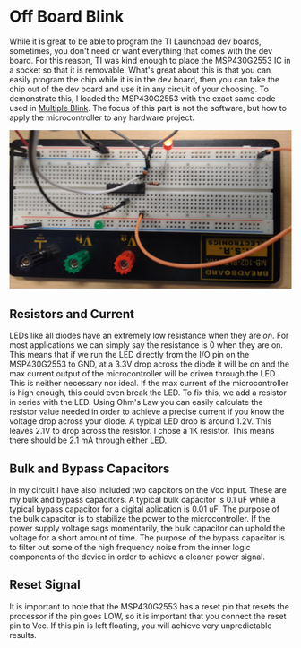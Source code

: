 # Off Board Blink
While it is great to be able to program the TI Launchpad dev boards, sometimes, you don't need or want everything that comes with the dev board. For this reason, TI was kind enough to place the MSP430G2553 IC in a socket so that it is removable. What's great about this is that you can easily program the chip while it is in the dev board, then you can take the chip out of the dev board and use it in any circuit of your choosing. To demonstrate this, I loaded the MSP430G2553 with the exact same code used in [Multiple Blink](https://github.com/RU09342/lab-2-blinking-leds-Llcoolsouder/blob/master/Multiple%20Blink/G2553/main.c). The focus of this part is not the software, but how to apply the microcontroller to any hardware project.

![Offboard Blink](https://github.com/RU09342/lab-2-blinking-leds-Llcoolsouder/blob/master/Off_Board%20Blink/Offboard.jpg)

## Resistors and Current
LEDs like all diodes have an extremely low resistance when they are _on_. For most applications we can simply say the resistance is 0 when they are on. This means that if we run the LED directly from the I/O pin on the MSP430G2553 to GND, at a 3.3V drop across the diode it will be on and the max current output of the microcontroller will be driven through the LED. This is neither necessary nor ideal. If the max current of the microcontroller is high enough, this could even break the LED. To fix this, we add a resistor in series with the LED. Using Ohm's Law you can easily calculate the resistor value needed in order to achieve a precise current if you know the voltage drop across your diode. A typical LED drop is around 1.2V. This leaves 2.1V to drop across the resistor. I chose a 1K resistor. This means there should be 2.1 mA through either LED.

## Bulk and Bypass Capacitors
In my circuit I have also included two capcitors on the Vcc input. These are my bulk and bypass capacitors. A typical bulk capacitor is 0.1 uF while a typical bypass capacitor for a digital aplication is 0.01 uF. The purpose of the bulk capacitor is to stabilize the power to the microcontroller. If the power supply voltage sags momentarily, the bulk capacitor can uphold the voltage for a short amount of time. The purpose of the bypass capacitor is to filter out some of the high frequency noise from the inner logic components of the device in order to achieve a cleaner power signal.

## Reset Signal
It is important to note that the MSP430G2553 has a reset pin that resets the processor if the pin goes LOW, so it is important that you connect the reset pin to Vcc. If this pin is left floating, you will achieve very unpredictable results.
